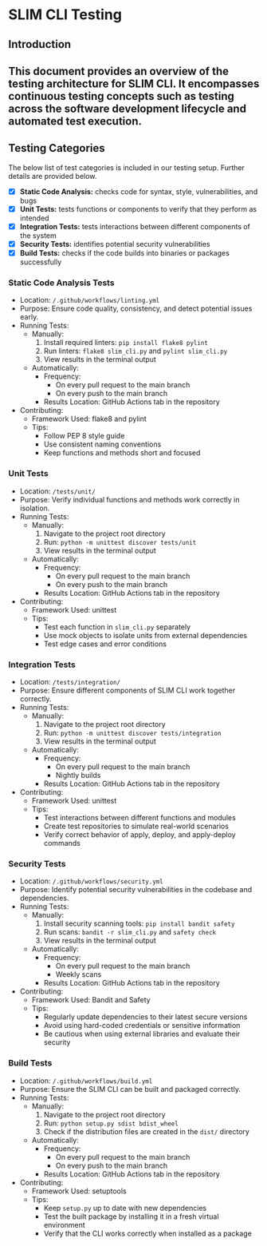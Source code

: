 # SLIM CLI Testing
## Introduction
This document provides an overview of the testing architecture for SLIM CLI. It encompasses continuous testing concepts such as testing across the software development lifecycle and automated test execution. 
---
## Testing Categories
The below list of test categories is included in our testing setup. Further details are provided below.

- [x] **Static Code Analysis:** checks code for syntax, style, vulnerabilities, and bugs
- [x] **Unit Tests:** tests functions or components to verify that they perform as intended
- [x] **Integration Tests:** tests interactions between different components of the system
- [x] **Security Tests:** identifies potential security vulnerabilities
- [x] **Build Tests:** checks if the code builds into binaries or packages successfully

### Static Code Analysis Tests
- Location: `/.github/workflows/linting.yml`
- Purpose: Ensure code quality, consistency, and detect potential issues early.
- Running Tests:
  - Manually:
    1. Install required linters: `pip install flake8 pylint`
    2. Run linters: `flake8 slim_cli.py` and `pylint slim_cli.py`
    3. View results in the terminal output
  - Automatically:
    - Frequency:
      - On every pull request to the main branch
      - On every push to the main branch
    - Results Location: GitHub Actions tab in the repository
- Contributing:
  - Framework Used: flake8 and pylint
  - Tips:
    - Follow PEP 8 style guide
    - Use consistent naming conventions
    - Keep functions and methods short and focused

### Unit Tests
- Location: `/tests/unit/`
- Purpose: Verify individual functions and methods work correctly in isolation.
- Running Tests:
  - Manually:
    1. Navigate to the project root directory
    2. Run: `python -m unittest discover tests/unit`
    3. View results in the terminal output
  - Automatically:
    - Frequency:
      - On every pull request to the main branch
      - On every push to the main branch
    - Results Location: GitHub Actions tab in the repository
- Contributing:
  - Framework Used: unittest
  - Tips:
    - Test each function in `slim_cli.py` separately
    - Use mock objects to isolate units from external dependencies
    - Test edge cases and error conditions

### Integration Tests
- Location: `/tests/integration/`
- Purpose: Ensure different components of SLIM CLI work together correctly.
- Running Tests:
  - Manually:
    1. Navigate to the project root directory
    2. Run: `python -m unittest discover tests/integration`
    3. View results in the terminal output
  - Automatically:
    - Frequency:
      - On every pull request to the main branch
      - Nightly builds
    - Results Location: GitHub Actions tab in the repository
- Contributing:
  - Framework Used: unittest
  - Tips:
    - Test interactions between different functions and modules
    - Create test repositories to simulate real-world scenarios
    - Verify correct behavior of apply, deploy, and apply-deploy commands

### Security Tests
- Location: `/.github/workflows/security.yml`
- Purpose: Identify potential security vulnerabilities in the codebase and dependencies.
- Running Tests:
  - Manually:
    1. Install security scanning tools: `pip install bandit safety`
    2. Run scans: `bandit -r slim_cli.py` and `safety check`
    3. View results in the terminal output
  - Automatically:
    - Frequency:
      - On every pull request to the main branch
      - Weekly scans
    - Results Location: GitHub Actions tab in the repository
- Contributing:
  - Framework Used: Bandit and Safety
  - Tips:
    - Regularly update dependencies to their latest secure versions
    - Avoid using hard-coded credentials or sensitive information
    - Be cautious when using external libraries and evaluate their security

### Build Tests
- Location: `/.github/workflows/build.yml`
- Purpose: Ensure the SLIM CLI can be built and packaged correctly.
- Running Tests:
  - Manually:
    1. Navigate to the project root directory
    2. Run: `python setup.py sdist bdist_wheel`
    3. Check if the distribution files are created in the `dist/` directory
  - Automatically:
    - Frequency:
      - On every pull request to the main branch
      - On every push to the main branch
    - Results Location: GitHub Actions tab in the repository
- Contributing:
  - Framework Used: setuptools
  - Tips:
    - Keep `setup.py` up to date with new dependencies
    - Test the built package by installing it in a fresh virtual environment
    - Verify that the CLI works correctly when installed as a package
